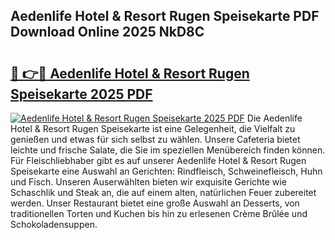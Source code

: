 ## Aedenlife Hotel & Resort Rugen Speisekarte PDF Download Online 2025 NkD8C

# <h2><a href="http://gc7oy3.nevu.top/?p=Aedenlife+Hotel+%26+Resort+Rugen+Speisekarte">🔗 👉🔴 Aedenlife Hotel & Resort Rugen Speisekarte 2025 PDF</a></h2>

[![Aedenlife Hotel & Resort Rugen Speisekarte 2025 PDF](https://i.imgur.com/dBaPXMq.png)](http://gc7oy3.nevu.top/?p=Aedenlife+Hotel+%26+Resort+Rugen+Speisekarte)
Die Aedenlife Hotel & Resort Rugen Speisekarte ist eine Gelegenheit, die Vielfalt zu genießen und etwas für sich selbst zu wählen. Unsere Cafeteria bietet leichte und frische Salate, die Sie im speziellen Menübereich finden können. Für Fleischliebhaber gibt es auf unserer Aedenlife Hotel & Resort Rugen Speisekarte eine Auswahl an Gerichten: Rindfleisch, Schweinefleisch, Huhn und Fisch. Unseren Auserwählten bieten wir exquisite Gerichte wie Schaschlik und Steak an, die auf einem alten, natürlichen Feuer zubereitet werden. Unser Restaurant bietet eine große Auswahl an Desserts, von traditionellen Torten und Kuchen bis hin zu erlesenen Crème Brûlée und Schokoladensuppen.
